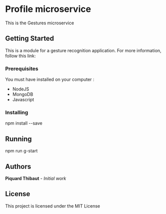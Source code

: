 # Profile microservice

This is the Gestures microservice

## Getting Started

This is a module for a gesture recognition application. For more information, follow this link: 

### Prerequisites

You must have installed on your computer : 

- NodeJS
- MongoDB
- Javascript

### Installing

npm install --save

## Running

npm run g-start

## Authors

**Piquard Thibaut** - *Initial work*

## License

This project is licensed under the MIT License

